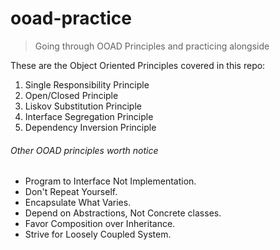 # ooad-practice
>Going through OOAD Principles and practicing alongside

These are the Object Oriented Principles covered in this repo:

1. Single Responsibility Principle
2. Open/Closed Principle
3. Liskov Substitution Principle
4. Interface Segregation Principle
5. Dependency Inversion Principle

###### Other OOAD principles worth notice

* Program to Interface Not Implementation.
* Don't Repeat Yourself.
* Encapsulate What Varies.
* Depend on Abstractions, Not Concrete classes.
* Favor Composition over Inheritance.
* Strive for Loosely Coupled System.
